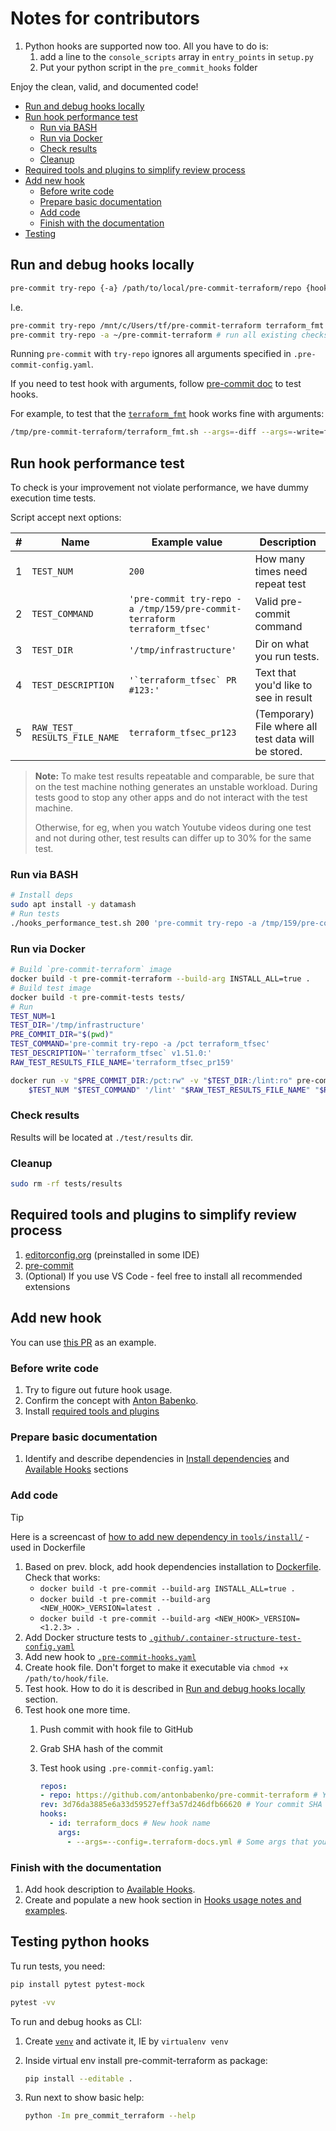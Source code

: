 # Notes for contributors

1. Python hooks are supported now too. All you have to do is:
    1. add a line to the `console_scripts` array in `entry_points` in `setup.py`
    2. Put your python script in the `pre_commit_hooks` folder

Enjoy the clean, valid, and documented code!

* [Run and debug hooks locally](#run-and-debug-hooks-locally)
* [Run hook performance test](#run-hook-performance-test)
  * [Run via BASH](#run-via-bash)
  * [Run via Docker](#run-via-docker)
  * [Check results](#check-results)
  * [Cleanup](#cleanup)
* [Required tools and plugins to simplify review process](#required-tools-and-plugins-to-simplify-review-process)
* [Add new hook](#add-new-hook)
  * [Before write code](#before-write-code)
  * [Prepare basic documentation](#prepare-basic-documentation)
  * [Add code](#add-code)
  * [Finish with the documentation](#finish-with-the-documentation)
* [Testing](#testing-python-hooks)

## Run and debug hooks locally

```bash
pre-commit try-repo {-a} /path/to/local/pre-commit-terraform/repo {hook_name}
```

I.e.

```bash
pre-commit try-repo /mnt/c/Users/tf/pre-commit-terraform terraform_fmt # Run only `terraform_fmt` check
pre-commit try-repo -a ~/pre-commit-terraform # run all existing checks from repo
```

Running `pre-commit` with `try-repo` ignores all arguments specified in `.pre-commit-config.yaml`.

If you need to test hook with arguments, follow [pre-commit doc](https://pre-commit.com/#arguments-pattern-in-hooks) to test hooks.

For example, to test that the [`terraform_fmt`](../README.md#terraform_fmt) hook works fine with arguments:

```bash
/tmp/pre-commit-terraform/terraform_fmt.sh --args=-diff --args=-write=false test-dir/main.tf test-dir/vars.tf
```

## Run hook performance test

To check is your improvement not violate performance, we have dummy execution time tests.

Script accept next options:
<!-- markdownlint-disable no-inline-html -->
| #   | Name                               | Example value                                                            | Description                                          |
| --- | ---------------------------------- | ------------------------------------------------------------------------ | ---------------------------------------------------- |
| 1   | `TEST_NUM`                         | `200`                                                                   | How many times need repeat test                      |
| 2   | `TEST_COMMAND`                     | `'pre-commit try-repo -a /tmp/159/pre-commit-terraform terraform_tfsec'` | Valid pre-commit command                             |
| 3   | `TEST_DIR`                         | `'/tmp/infrastructure'`                                                  | Dir on what you run tests.                           |
| 4   | `TEST_DESCRIPTION`                 | ```'`terraform_tfsec` PR #123:'```                                       | Text that you'd like to see in result                |
| 5   | `RAW_TEST_`<br>`RESULTS_FILE_NAME` | `terraform_tfsec_pr123`                                                  | (Temporary) File where all test data will be stored. |
<!-- markdownlint-enable no-inline-html -->

> **Note:** To make test results repeatable and comparable, be sure that on the test machine nothing generates an unstable workload. During tests good to stop any other apps and do not interact with the test machine.
>
> Otherwise, for eg, when you watch Youtube videos during one test and not during other, test results can differ up to 30% for the same test.

### Run via BASH

```bash
# Install deps
sudo apt install -y datamash
# Run tests
./hooks_performance_test.sh 200 'pre-commit try-repo -a /tmp/159/pre-commit-terraform terraform_tfsec' '/tmp/infrastructure' '`terraform_tfsec` v1.51.0:' 'terraform_tfsec_pr159'
```

### Run via Docker

```bash
# Build `pre-commit-terraform` image
docker build -t pre-commit-terraform --build-arg INSTALL_ALL=true .
# Build test image
docker build -t pre-commit-tests tests/
# Run
TEST_NUM=1
TEST_DIR='/tmp/infrastructure'
PRE_COMMIT_DIR="$(pwd)"
TEST_COMMAND='pre-commit try-repo -a /pct terraform_tfsec'
TEST_DESCRIPTION='`terraform_tfsec` v1.51.0:'
RAW_TEST_RESULTS_FILE_NAME='terraform_tfsec_pr159'

docker run -v "$PRE_COMMIT_DIR:/pct:rw" -v "$TEST_DIR:/lint:ro" pre-commit-tests \
    $TEST_NUM "$TEST_COMMAND" '/lint' "$RAW_TEST_RESULTS_FILE_NAME" "$RAW_TEST_RESULTS_FILE_NAME"
```

### Check results

Results will be located at `./test/results` dir.

### Cleanup

```bash
sudo rm -rf tests/results
```

## Required tools and plugins to simplify review process

1. [editorconfig.org](https://editorconfig.org/) (preinstalled in some IDE)
2. [pre-commit](https://pre-commit.com/#install)
3. (Optional) If you use VS Code - feel free to install all recommended extensions


## Add new hook

You can use [this PR](https://github.com/antonbabenko/pre-commit-terraform/pull/252) as an example.

### Before write code

1. Try to figure out future hook usage.
2. Confirm the concept with [Anton Babenko](https://github.com/antonbabenko).
3. Install [required tools and plugins](#required-tools-and-plugins-to-simplify-review-process)


### Prepare basic documentation

1. Identify and describe dependencies in [Install dependencies](../README.md#1-install-dependencies) and [Available Hooks](../README.md#available-hooks) sections

### Add code

> [!TIP]
> Here is a screencast of [how to add new dependency in `tools/install/`](https://github.com/antonbabenko/pre-commit-terraform/assets/11096782/8fc461e9-f163-4592-9497-4a18fa89c0e8) - used in Dockerfile

1. Based on prev. block, add hook dependencies installation to [Dockerfile](../Dockerfile).  
    Check that works:
    * `docker build -t pre-commit --build-arg INSTALL_ALL=true .`
    * `docker build -t pre-commit --build-arg <NEW_HOOK>_VERSION=latest .`
    * `docker build -t pre-commit --build-arg <NEW_HOOK>_VERSION=<1.2.3> .`
2. Add Docker structure tests to [`.github/.container-structure-test-config.yaml`](.container-structure-test-config.yaml)
3. Add new hook to [`.pre-commit-hooks.yaml`](../.pre-commit-hooks.yaml)
4. Create hook file. Don't forget to make it executable via `chmod +x /path/to/hook/file`.
5. Test hook. How to do it is described in [Run and debug hooks locally](#run-and-debug-hooks-locally) section.
6. Test hook one more time.
    1. Push commit with hook file to GitHub
    2. Grab SHA hash of the commit
    3. Test hook using `.pre-commit-config.yaml`:

        ```yaml
        repos:
        - repo: https://github.com/antonbabenko/pre-commit-terraform # Your repo
        rev: 3d76da3885e6a33d59527eff3a57d246dfb66620 # Your commit SHA
        hooks:
          - id: terraform_docs # New hook name
            args:
              - --args=--config=.terraform-docs.yml # Some args that you'd like to test
        ```

### Finish with the documentation

1. Add hook description to [Available Hooks](../README.md#available-hooks).
2. Create and populate a new hook section in [Hooks usage notes and examples](../README.md#hooks-usage-notes-and-examples).


## Testing python hooks

Tu run tests, you need:

```bash
pip install pytest pytest-mock

pytest -vv
```

To run and debug hooks as CLI:

1. Create [`venv`](https://docs.python.org/3/library/venv.html) and activate it, IE by `virtualenv venv`
2. Inside virtual env install pre-commit-terraform as package:
	```bash
	pip install --editable .
	```

3. Run next to show basic help:
	```bash
	python -Im pre_commit_terraform --help
	```
